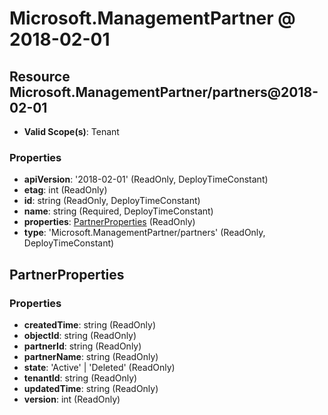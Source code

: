 # Microsoft.ManagementPartner @ 2018-02-01

## Resource Microsoft.ManagementPartner/partners@2018-02-01
* **Valid Scope(s)**: Tenant
### Properties
* **apiVersion**: '2018-02-01' (ReadOnly, DeployTimeConstant)
* **etag**: int (ReadOnly)
* **id**: string (ReadOnly, DeployTimeConstant)
* **name**: string (Required, DeployTimeConstant)
* **properties**: [PartnerProperties](#partnerproperties) (ReadOnly)
* **type**: 'Microsoft.ManagementPartner/partners' (ReadOnly, DeployTimeConstant)

## PartnerProperties
### Properties
* **createdTime**: string (ReadOnly)
* **objectId**: string (ReadOnly)
* **partnerId**: string (ReadOnly)
* **partnerName**: string (ReadOnly)
* **state**: 'Active' | 'Deleted' (ReadOnly)
* **tenantId**: string (ReadOnly)
* **updatedTime**: string (ReadOnly)
* **version**: int (ReadOnly)

